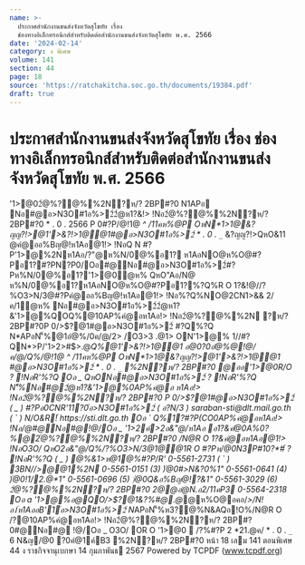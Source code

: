 ```yaml
---
name: >-
  ประกาศสำนักงานขนส่งจังหวัดสุโขทัย เรื่อง
  ช่องทางอิเล็กทรอนิกส์สำหรับติดต่อสำนักงานขนส่งจังหวัดสุโขทัย พ.ศ. 2566
date: '2024-02-14'
category: ง พิเศษ
volume: 141
section: 44
page: 18
source: 'https://ratchakitcha.soc.go.th/documents/19384.pdf'
draft: true
---
```


# ประกาศสำนักงานขนส่งจังหวัดสุโขทัย เรื่อง ช่องทางอิเล็กทรอนิกส์สำหรับติดต่อสำนักงานขนส่งจังหวัดสุโขทัย พ.ศ. 2566

'1>@02ํ@%?@%%2N?ห/? 2BP#?0 N1APอ Nอ#@อ>N3O#1อ%>2์2ํ@ห1?&!> !Nอ2ํ@%?@%%2N?ห/? 2BP#?0 * . 0 . 2566 P 0#?P/@!1@ _^ /11คห%@P OหN*1>1@&?ญญ?!>@1'>&?!>1@@1#@อ>N3O#1อ%>2์ * . 0 . `_`_ &?ญญ?!>QหO&11 @คํ@ออ%Bญ@!ห1Aอ@1!> !NอQ N #?P'1>@%2Nห1Aอ/?"@ห%N/0@%อ1? ห1AอNO@ห%O@#?Pอ1?#?PN?P0/Oอ#@Nอ#@อ>N3O#1อ%>2์#?Pห%N/0@%อ1?'1>@0ํ@ห% QหO"Aอ/N@ ห%N/0@%อ1?ห1AอNO@ห%O@#?Pอ1?%?Q%R O 1?&!@//?%O3>N/3@#?Pคํ@ออ%Bญ@!ห1Aอ@1!> !Nอ%?Q%NO@2CN1>&& 2/ค/1ํ@ห% Nอ#@อ>N3O#1อ%>2์2ํ@ห1?&'1>@%QOQ%@10AP%คํ@อห1Aอ!> !Nอ2ํ@%?@%%2N ?ห/? 2BP#?0P 0/>$?@1#@อ>N3O#1อ%>2์ #?Q%?Q N*APอN'็%@1อํ@%/0ค/@/2> /O3>3 .@1> ON'1>@% 1//#?QN*>P/'1>2>#$>.@*Q%@1'>&?!>1@@1 อ@0?0อํ@%@!@/ค/@/Q%/@!1@ _^ /11คห%@P OหN*1>1@&?ญญ?!>@1'>&?!>1@@1 #@อ>N3O#1อ%>2์ * . 0 . `_`_ %2N?ห/? 2BP#?0 @ออ'1>@0R/O ? !NอR'%?Q Oอ _ QหONอ#@อ>N3O#1อ%>2์ ? !NอR'%?Q N'็%Nอ#@2ํ@ห1?&'1>@%0AP%คํ@อ ห1Aอ!> !Nอ2ํ@%?@%%2N?ห/? 2BP#?0 P 0/>$?@1#@อ>N3O#1อ%>2์ ( _ ) #?Pอ0CNR'11?0์อ>N3O#1อ%>2์ ( อ?N/3 ) saraban-sti@dlt.mail.go.th ( ` ) N/O&R!์ https://sti.dlt.go.th Oอ ` Q%1?#?P(CO0AP%คํ@อห1Aอ!> !Nอ/@#@Nอ#@!@/Oอ _ '1>2ค์>2อ&"@/ห1Aอ อ1?&คํ@0A%0?%@2ํ@%?@%%2N?ห/? 2BP#?0 /N@R O 1?&คํ@อห1Aอ@1!> !NอO3O/ QหO2อ&"@/Q%/?%O3>N/3@1@@1R O #?Pห/@0N3P#10?*#์ ? !NอR'%?Q ( _ ) @%&1>ห@1@%#?P/R' 0-5561-2731 ( ` ) 3BN//>@@1%2N 0-5561-0151 (3) )่@0#>N&?0%1" 0-5561-0641 (4) )่@0!1/2.@*1" 0-5561-0696 (5) )่@0Q&อ%Bญ@!?&1" 0-5561-3029 (6) 2ํ@%?@%%2N?ห/? 2BP#?0 2@@อํ@N.อ2/11คP3 0-5564-2318 Oอ a '1>@%อ@QO/>$?@1&?%#@.@*@ห%O@อคอ/*>/N!อ1์ห1AออB'1์อ>N3O#1อ%>2์ N*APอN'็%ห3?@%N&AQอ!O%/N@R O /?@10AP%คํ@อห1Aอ!> !Nอ2ํ@%?@%%2N?ห/? 2BP#?0#@Nอ#@ !@/Oอ _ O3O/ OR O '1>@0  /?%#?P 2 *21.@ค/ * . 0 . `_` 6 N&ญ/@0 ?0คํ@1ค์B3 %2N?ห/? 2BP#?0 หน้า 18 เลม 141 ตอนพิเศษ 44 ง ราชกิจจานุเบกษา 14 กุมภาพันธ 2567 Powered by TCPDF (www.tcpdf.org)

